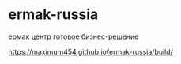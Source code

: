 # ermak-russia
ермак центр готовое бизнес-решение


https://maximum454.github.io/ermak-russia/build/
